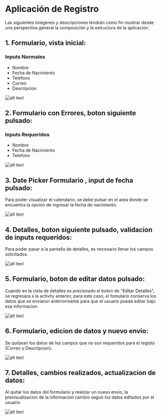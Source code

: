 # Aplicación de Registro 

Las siguientes imágenes y descripciones tendrán como fin mostrar desde una perspectiva general la composición y la estructura de la aplicación.


## 1. Formulario, vista inicial:

### Inputs Normales
* Nombre
* Fecha de Nacimiento
* Telefono
* Correo
* Descripcion

![alt text](https://github.com/essebas/Coursera_Semana2_DesarrollandoUnaApp/blob/master/Imgs_Solucion_Proyecto/1_Formulario.PNG)


## 2. Formulario con Errores, boton siguiente pulsado:

### Inputs Requeridos
* Nombre
* Fecha de Nacimiento
* Telefono

![alt text](https://github.com/essebas/Coursera_Semana2_DesarrollandoUnaApp/blob/master/Imgs_Solucion_Proyecto/2_FormularioErrores.PNG)
      

## 3. Date Picker Formulario , input de fecha pulsado:

Para poder visualizar el calendario, se debe pulsar en el area donde se encuentra la opcion de ingresar la fecha de nacimiento.

![alt text](https://github.com/essebas/Coursera_Semana2_DesarrollandoUnaApp/blob/master/Imgs_Solucion_Proyecto/3_FormularioDatePicker.PNG)


## 4. Detalles, boton siguiente pulsado, validacion de inputs requeridos:

Para poder pasar a la pantalla de detalles, es necesario llenar los campos solicitados.

![alt text](https://github.com/essebas/Coursera_Semana2_DesarrollandoUnaApp/blob/master/Imgs_Solucion_Proyecto/4_Detalles(Segunda%20Pantalla).PNG)



## 5. Formulario, boton de editar datos pulsado:

Cuando en la vista de detalles es precionado el boton de "Editar Detalles", se regresara a la activity anterior, para este caso, el fomulario conserva los datos que se enviaron anteriormente para que el usuario pueda editar bajo esa informacion

![alt text](https://github.com/essebas/Coursera_Semana2_DesarrollandoUnaApp/blob/master/Imgs_Solucion_Proyecto/5_Editar_PersistenciaDatos.PNG)



## 6. Formulario, edicion de datos y nuevo envio:

Se quitaran los datos de los campos que no son requeridos para el registo (Correo y Descripcion).

![alt text](https://github.com/essebas/Coursera_Semana2_DesarrollandoUnaApp/blob/master/Imgs_Solucion_Proyecto/6_DatosEditados.PNG)



## 7. Detalles, cambios realizados, actualizacion de datos:

Al quitar los datos del formulario y realizar un nuevo envio, la previsualizacion de la informacion cambio segun los datos editados por el usuario

![alt text](https://github.com/essebas/Coursera_Semana2_DesarrollandoUnaApp/blob/master/Imgs_Solucion_Proyecto/ActualizacionDeDa7_tos.PNG)
